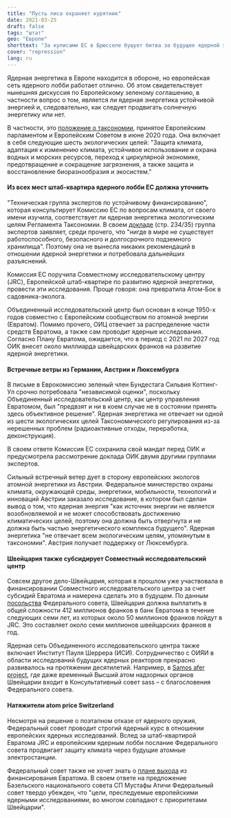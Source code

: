 ```yaml
---
title: "Пусть лиса охраняет курятник"
date: 2021-03-25
draft: false
tags: "штат"
geo: "Европе"
shorttext: "За кулисами ЕС в Брюсселе бушует битва за будущее ядерной энергетики. Вовлечена также дружественная к ядерной энергетике Швейцария."
cover: "repression"
lang: ru
---
```


Ядерная энергетика в Европе находится в обороне, но европейская сеть ядерного лобби работает отлично. Об этом свидетельствует нынешняя дискуссия по Европейскому зеленому соглашению, в частности вопрос о том, является ли ядерная энергетика устойчивой энергией и, следовательно, как следует продвигать солнечную энергетику или нет.

В частности, это [положение о таксономии](/static/downloads/CELEX_32020R0852_DE_TXT.pdf "Einrichtung eines Rahmens zur Erleichterung nachhaltiger Investitionen un"), принятое Европейским парламентом и Европейским Советом в июне 2020 года. Она включает в себя следующие шесть экологических целей: "Защита климата, адаптация к изменению климата, устойчивое использование и охрана водных и морских ресурсов, переход к циркулярной экономике, предотвращение и сокращение загрязнения, а также защита и восстановление биоразнообразия и экосистем."

#### Из всех мест штаб-квартира ядерного лобби ЕС должна уточнить

"Техническая группа экспертов по устойчивому финансированию", которая консультирует Комиссию ЕС по вопросам климата, от своего имени изучила, соответствует ли ядерная энергетика экологическим целям Регламента Таксономии. В своем [докладе](/static/downloads/190618-sustainable-finance-teg-report-taxonomy_en.pdf "Taxonomy Technical Report") (стр. 234/35) группа экспертов заявляет, среди прочего, что "нигде в мире не существует работоспособного, безопасного и долгосрочного подземного хранилища". Поэтому она не вынесла никаких рекомендаций в отношении ядерной энергетики и потребовала дальнейших разъяснений.

Комиссия ЕС поручила Совместному исследовательскому центру (JRC), Европейской штаб-квартире по развитию ядерной энергетики, провести эти исследования. Проще говоря: она превратила Атом-Бок в садовника-эколога.

Объединенный исследовательский центр был основан в конце 1950-х годов совместно с Европейским сообществом по атомной энергии (Евратом). Помимо прочего, ОИЦ отвечает за распределение части средств Евратома, а также сам проводит ядерные исследования. Согласно Плану Евратома, ожидается, что в период с 2021 по 2027 год ОИК внесет около миллиарда швейцарских франков на развитие ядерной энергетики.

#### Встречные ветры из Германии, Австрии и Люксембурга

В письме в Еврокомиссию зеленый член Бундестага Сильвия Коттинг-Ул срочно потребовала "независимой оценки", поскольку Объединенный исследовательский центр, как центр управления Евратомом, был "предвзят и ни в коем случае не в состоянии принять здесь объективное решение". Ядерная энергетика не отвечает ни одной из шести экологических целей Таксономического регулирования из-за нерешенных проблем (радиоактивные отходы, переработка, деконструкция).

В своем ответе Комиссия ЕС сохранила свой мандат перед ОИК и предусмотрела рассмотрение доклада ОИК двумя другими группами экспертов.

Сильный встречный ветер дует в сторону европейских экологов атомной энергетики из Австрии. Федеральное министерство охраны климата, окружающей среды, энергетики, мобильности, технологий и инноваций Австрии заказало исследование, в котором был сделан вывод о том, что ядерная энергия "как источник энергии не является возобновляемой и не может способствовать достижению климатических целей, поэтому она должна быть отвергнута и не должна быть частью энергетического комплекса будущего". Ядерная энергетика "не отвечает всем экологическим целям, упомянутым в таксономии". Австрия получает поддержку от Люксембурга.

#### Швейцария также субсидирует Совместный исследовательский центр

Совсем другое дело-Швейцария, которая в прошлом уже участвовала в финансировании Совместного исследовательского центра за счет субсидий Евратома и намерена сделать это в будущем. По данным [посольства](/static/downloads/fedlex-data-admin-ch-eli-fga-2020-1159-de-pdf-x.pdf "Botschaft zur Finanzierung der Schweizer Beteiligung an den Massnahmen der Europäischen Union im Bereich Forschung und Innovation in den Jahren 2021–2027") Федерального совета, Швейцария должна выплатить в общей сложности 412 миллионов франков в банк Евратома в течение следующих семи лет, из которых около 50 миллионов франков пойдут в JRC. Это составляет около семи миллионов швейцарских франков в год.

Ядерная сеть Объединенного исследовательского центра также включает Институт Пауля Шеррера (ИСИ). Сотрудничество с ОИЯИ в области исследований будущих ядерных реакторов прекрасно развивалось на протяжении десятилетий. Например, в [Samos afer project](https://cordis.europa.eu/project/id/847527/de "Severe Accident Modeling and Safety Assessment for Fluid-fuel Energy Reactors"), где даже временный Высший атом надзорных органов Швейцарии входит в Консультативный совет sass – с благословения Федерального совета.

#### Натяжители atom price Switzerland

Несмотря на решение о поэтапном отказе от ядерного оружия, Федеральный совет проводит строгий ядерный курс в отношении европейских ядерных исследований. Вслед за штаб-квартирой Евратома JRC и европейским ядерным лобби послание Федерального совета продвигает защиту климата через будущие атомные электростанции.

Федеральный совет также не хочет знать о [плане выхода](https://www.parlament.ch/de/ratsbetrieb/suche-curia-vista/geschaeft?AffairId=20204396 "Ausstiegsplan aus internationalen Programmen zur Entwicklung neuer Atomreaktoren") из финансирования Евратома. В своем ответе на предложение Базельского национального совета СП Мустафы Атичи Федеральный совет твердо убежден, что "цели, преследуемые европейскими ядерными исследованиями, во многом совпадают с приоритетами Швейцарии".
